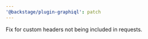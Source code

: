 ```yaml
---
'@backstage/plugin-graphiql': patch
---
```


Fix for custom headers not being included in requests.
